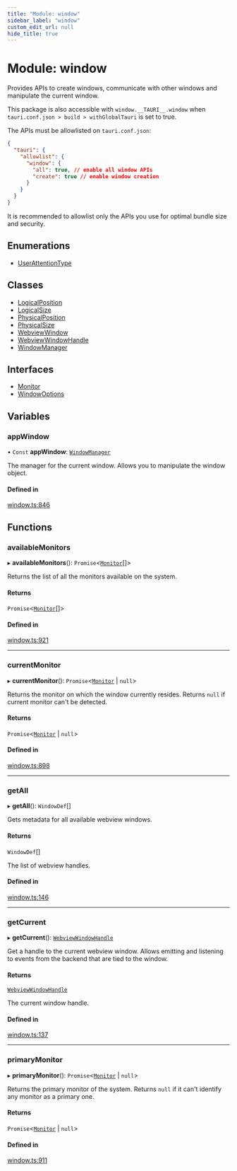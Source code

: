 ```yaml
---
title: "Module: window"
sidebar_label: "window"
custom_edit_url: null
hide_title: true
---
```


# Module: window

Provides APIs to create windows, communicate with other windows and manipulate the current window.

This package is also accessible with `window.__TAURI__.window` when `tauri.conf.json > build > withGlobalTauri` is set to true.

The APIs must be allowlisted on `tauri.conf.json`:
```json
{
  "tauri": {
    "allowlist": {
      "window": {
        "all": true, // enable all window APIs
        "create": true // enable window creation
      }
    }
  }
}
```
It is recommended to allowlist only the APIs you use for optimal bundle size and security.

## Enumerations

- [UserAttentionType](../enums/window.userattentiontype.md)

## Classes

- [LogicalPosition](../classes/window.logicalposition.md)
- [LogicalSize](../classes/window.logicalsize.md)
- [PhysicalPosition](../classes/window.physicalposition.md)
- [PhysicalSize](../classes/window.physicalsize.md)
- [WebviewWindow](../classes/window.webviewwindow.md)
- [WebviewWindowHandle](../classes/window.webviewwindowhandle.md)
- [WindowManager](../classes/window.windowmanager.md)

## Interfaces

- [Monitor](../interfaces/window.monitor.md)
- [WindowOptions](../interfaces/window.windowoptions.md)

## Variables

### appWindow

• `Const` **appWindow**: [`WindowManager`](../classes/window.windowmanager.md)

The manager for the current window. Allows you to manipulate the window object.

#### Defined in

[window.ts:846](https://github.com/tauri-apps/tauri/blob/2a65ac1/tooling/api/src/window.ts#L846)

## Functions

### availableMonitors

▸ **availableMonitors**(): `Promise`<[`Monitor`](../interfaces/window.monitor.md)[]\>

Returns the list of all the monitors available on the system.

#### Returns

`Promise`<[`Monitor`](../interfaces/window.monitor.md)[]\>

#### Defined in

[window.ts:921](https://github.com/tauri-apps/tauri/blob/2a65ac1/tooling/api/src/window.ts#L921)

___

### currentMonitor

▸ **currentMonitor**(): `Promise`<[`Monitor`](../interfaces/window.monitor.md) \| ``null``\>

Returns the monitor on which the window currently resides.
Returns `null` if current monitor can't be detected.

#### Returns

`Promise`<[`Monitor`](../interfaces/window.monitor.md) \| ``null``\>

#### Defined in

[window.ts:898](https://github.com/tauri-apps/tauri/blob/2a65ac1/tooling/api/src/window.ts#L898)

___

### getAll

▸ **getAll**(): `WindowDef`[]

Gets metadata for all available webview windows.

#### Returns

`WindowDef`[]

The list of webview handles.

#### Defined in

[window.ts:146](https://github.com/tauri-apps/tauri/blob/2a65ac1/tooling/api/src/window.ts#L146)

___

### getCurrent

▸ **getCurrent**(): [`WebviewWindowHandle`](../classes/window.webviewwindowhandle.md)

Get a handle to the current webview window. Allows emitting and listening to events from the backend that are tied to the window.

#### Returns

[`WebviewWindowHandle`](../classes/window.webviewwindowhandle.md)

The current window handle.

#### Defined in

[window.ts:137](https://github.com/tauri-apps/tauri/blob/2a65ac1/tooling/api/src/window.ts#L137)

___

### primaryMonitor

▸ **primaryMonitor**(): `Promise`<[`Monitor`](../interfaces/window.monitor.md) \| ``null``\>

Returns the primary monitor of the system.
Returns `null` if it can't identify any monitor as a primary one.

#### Returns

`Promise`<[`Monitor`](../interfaces/window.monitor.md) \| ``null``\>

#### Defined in

[window.ts:911](https://github.com/tauri-apps/tauri/blob/2a65ac1/tooling/api/src/window.ts#L911)
